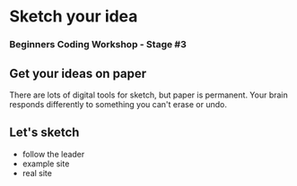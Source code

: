 # Sketch your idea
### Beginners Coding Workshop - Stage #3

## Get your ideas on paper
There are lots of digital tools for sketch, but paper is permanent. Your brain responds differently to something you can't erase or undo.

## Let's sketch
- follow the leader
- example site
- real site